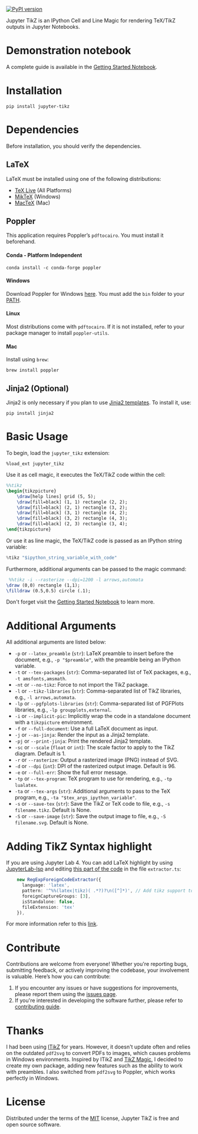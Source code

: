 [![PyPI version](https://badge.fury.io/py/jupyter-tikz.svg)](https://badge.fury.io/py/jupyter-tikz)

Jupyter TikZ is an IPython Cell and Line Magic for rendering TeX/TikZ outputs in Jupyter Notebooks.

# Demonstration notebook

A complete guide is available in the [Getting Started Notebook](https://github.com/lucaslrodri/jupyter-tikz/blob/main/GettingStarted.ipynb).

# Installation

```shell
pip install jupyter-tikz
```

# Dependencies

Before installation, you should verify the dependencies.

## LaTeX

LaTeX must be installed using one of the following distributions:

- [TeX Live](https://tug.org/texlive/) (All Platforms)
- [MikTeX](https://miktex.org/) (Windows)
- [MacTeX](https://www.tug.org/mactex/) (Mac)

## Poppler

This application requires Poppler’s `pdftocairo`. You must install it beforehand.

#### Conda - Platform Independent

```shell
conda install -c conda-forge poppler
```

#### Windows

Download Poppler for Windows [here](https://github.com/oschwartz10612/poppler-windows/releases/). You must add the `bin` folder to your [PATH](https://www.c-sharpcorner.com/article/how-to-addedit-path-environment-variable-in-windows-11/).

#### Linux

Most distributions come with `pdftocairo`. If it is not installed, refer to your package manager to install `poppler-utils`.

#### Mac

Install using `brew`:

```shell
brew install poppler
```

## Jinja2 (Optional)

Jinja2 is only necessary if you plan to use [Jinja2 templates](http://jinja.pocoo.org/docs/latest/templates/). To install it, use:

```shell
pip install jinja2
```

# Basic Usage

To begin, load the `jupyter_tikz` extension:

```
%load_ext jupyter_tikz
```

Use it as cell magic, it executes the TeX/TikZ code within the cell:

```latex
%%tikz
\begin{tikzpicture}
    \draw[help lines] grid (5, 5);
    \draw[fill=black] (1, 1) rectangle (2, 2);
    \draw[fill=black] (2, 1) rectangle (3, 2);
    \draw[fill=black] (3, 1) rectangle (4, 2);
    \draw[fill=black] (3, 2) rectangle (4, 3);
    \draw[fill=black] (2, 3) rectangle (3, 4);
\end{tikzpicture}
```

Or use it as line magic, the TeX/TikZ code is passed as an IPython string variable:

```python
%tikz "$ipython_string_variable_with_code"
```

Furthermore, additional arguments can be passed to the magic command:

```latex
 %%tikz -i --rasterize --dpi=1200 -l arrows,automata
\draw (0,0) rectangle (1,1);
\filldraw (0.5,0.5) circle (.1);
```

Don't forget visit the [Getting Started Notebook](https://github.com/lucaslrodri/jupyter-tikz/blob/main/GettingStarted.ipynb) to learn more.

# Additional Arguments

All additional arguments are listed below:

- `-p` or `--latex_preamble` (`str`): LaTeX preamble to insert before the document, e.g., `-p "$preamble"`, with the preamble being an IPython variable.
- `-t` or `--tex-packages` (`str`): Comma-separated list of TeX packages, e.g., `-t amsfonts,amsmath`.
- `-nt` or `--no-tikz`: Force to not import the TikZ package.
- `-l` or `--tikz-libraries` (`str`): Comma-separated list of TikZ libraries, e.g., `-l arrows,automata`.
- `-lp` or `--pgfplots-libraries` (`str`): Comma-separated list of PGFPlots libraries, e.g., `-lp groupplots,external`.
- `-i` or `--implicit-pic`: Implicitly wrap the code in a standalone document with a `tikzpicture` environment.
- `-f` or `--full-document`: Use a full LaTeX document as input.
- `-j` or  `--as-jinja`: Render the input as a Jinja2 template.
- `-pj` or `--print-jinja`: Print the rendered Jinja2 template.
- `-sc` or `--scale` (`float` or `int`): The scale factor to apply to the TikZ diagram. Default is 1.
- `-r` or `--rasterize`: Output a rasterized image (PNG) instead of SVG.
- `-d` or `--dpi` (`int`): DPI of the rasterized output image. Default is 96.
- `-e` or `--full-err`: Show the full error message.
- `-tp` or `--tex-program`: TeX program to use for rendering, e.g., `-tp lualatex`.
- `-ta` or `--tex-args` (`str`): Additional arguments to pass to the TeX program, e.g., `-ta "$tex_args_ipython_variable"`.
- `-s` or `--save-tex` (`str`): Save the TikZ or TeX code to file, e.g., `-s filename.tikz`. Default is None.
- `-S` or `--save-image` (`str`): Save the output image to file, e.g., `-S filename.svg`. Default is None.

# Adding TikZ Syntax highlight

If you are using Jupyter Lab 4. You can add LaTeX highlight by using [JupyterLab-lsp](https://jupyterlab-lsp.readthedocs.io/en/latest/Installation.html) and editing [this part of the code](https://github.com/jupyter-lsp/jupyterlab-lsp/blob/b159ae2736b26463d8cc8f0ef78f4b2ce9913370/packages/jupyterlab-lsp/src/transclusions/ipython/extractors.ts#L68-L74) in the file `extractor.ts`:

```ts
    new RegExpForeignCodeExtractor({
      language: 'latex',
      pattern: '^%%(latex|tikz)( .*?)?\n([^]*)', // Add tikz support to this line
      foreignCaptureGroups: [3],
      isStandalone: false,
      fileExtension: 'tex'
    }),
```

For more information refer to this [link](https://discourse.jupyter.org/t/getting-syntax-highlighting-to-work-for-custom-cell-magic/11734/9).

# Contribute

Contributions are welcome from everyone! Whether you're reporting bugs, submitting feedback, or actively improving the codebase, your involvement is valuable. Here’s how you can contribute:

1. If you encounter any issues or have suggestions for improvements, please report them using the [issues page](https://github.com/lucaslrodri/jupyter-tikz/issues).
2. If you're interested in developing the software further, please refer to [contributing guide](./DEVELOPMENT.md). 

# Thanks

I had been using [ITikZ](https://github.com/jbn/itikz) for years. However, it doesn't update often and relies on the outdated `pdf2svg` to convert PDFs to images, which causes problems in Windows environments. Inspired by ITikZ and [TikZ Magic](https://github.com/mkrphys/ipython-tikzmagic), I decided to create my own package, adding new features such as the ability to work with preambles. I also switched from `pdf2svg` to Poppler, which works perfectly in Windows.

# License

Distributed under the terms of the [MIT](./LICENSE) license, Jupyter TikZ is free and open source software.


